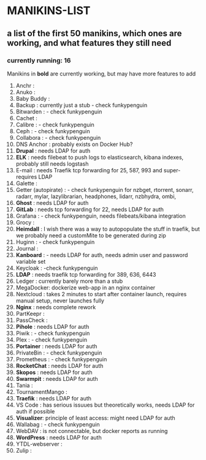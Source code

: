 # MANIKINS-LIST

## a list of the first 50 manikins, which ones are working, and what features they still need

### currently running: 16

Manikins in **bold** are currently working, but may have more features to add

1. Anchr :
2. Anuko :
3. Baby Buddy :
4. Backup : currently just a stub - check funkypenguin
5. Bitwarden : - check funkypenguin
6. Cachet :
7. Calibre : - check funkypenguin
8. Ceph : - check funkypenguin
9. Collabora : - check funkypenguin
10. DNS Anchor : probably exists on Docker Hub?
11. **Drupal** : needs LDAP for auth
12. **ELK** : needs filebeat to push logs to elasticsearch, kibana indexes, probably still needs logstash
13. E-mail : needs Traefik tcp forwarding for 25, 587, 993 and super-requires LDAP
14. Galette :
15. Getter (autopirate) : - check funkypenguin for nzbget, rtorrent, sonarr, radarr, mylar, lazylibrarian, headphones, lidarr, nzbhydra, ombi,
16. **Ghost** : needs LDAP for auth
17. **GitLab** : needs tcp forwarding for 22, needs LDAP for auth
18. Grafana : - check funkypenguin, needs filebeats/kibana integration
19. Grocy :
20. **Heimdall** : I wish there was a way to autopopulate the stuff in traefik, but we probably need a customMite to be generated during zip
21. Huginn : - check funkypenguin
22. Journal :
23. **Kanboard** : - needs LDAP for auth, needs admin user and password variable set
24. Keycloak : -check funkypenguin
25. **LDAP** : needs traefik tcp forwarding for 389, 636, 6443
26. Ledger : currently barely more than a stub
27. MegaDocker: dockerize web-app in an nginx container
28. Nextcloud : takes 2 minutes to start after container launch, requires manual setup, never launches fully
29. **Nginx** : needs complete rework
30. PartKeepr :
31. PassCheck :
32. **Pihole** : needs LDAP for auth
33. Piwik : - check funkypenguin
34. Plex : - check funkypenguin
35. **Portainer** : needs LDAP for auth
36. PrivateBin : - check funkypenguin
37. Prometheus : - check funkypenguin
38. **RocketChat** : needs LDAP for auth
39. **Skopos** : needs LDAP for auth
40. **Swarmpit** : needs LDAP for auth
41. Tania :
42. TournamentMango :
43. **Traefik** : needs LDAP for auth
44. VS Code : has serious issuues but theoretically works, needs LDAP for auth if possible
45. **Visualizer**: principle of least access: might need LDAP for auth
46. Wallabag : - check funkypenguin
47. WebDAV : is not connectable, but docker reports as running
48. **WordPress** : needs LDAP for auth
49. YTDL-webserver :
50. Zulip :
